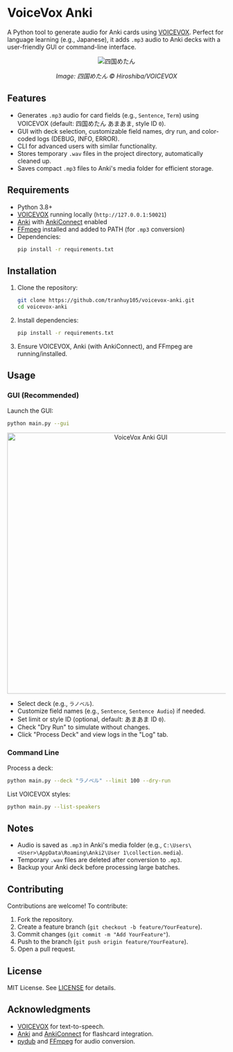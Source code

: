 # VoiceVox Anki

A Python tool to generate audio for Anki cards using [VOICEVOX](https://voicevox.hiroshiba.jp/). Perfect for language learning (e.g., Japanese), it adds `.mp3` audio to Anki decks with a user-friendly GUI or command-line interface.

<div align="center">
  <img src="https://github.com/user-attachments/assets/25f7b052-2dc0-4f4b-ab8f-df6211723fab" alt="四国めたん"/>
  <p><em>Image: 四国めたん © Hiroshiba/VOICEVOX</em></p>
</div>

## Features

- Generates `.mp3` audio for card fields (e.g., `Sentence`, `Term`) using VOICEVOX (default: 四国めたん あまあま, style ID `0`).
- GUI with deck selection, customizable field names, dry run, and color-coded logs (DEBUG, INFO, ERROR).
- CLI for advanced users with similar functionality.
- Stores temporary `.wav` files in the project directory, automatically cleaned up.
- Saves compact `.mp3` files to Anki's media folder for efficient storage.

## Requirements

- Python 3.8+
- [VOICEVOX](https://voicevox.hiroshiba.jp/) running locally (`http://127.0.0.1:50021`)
- [Anki](https://apps.ankiweb.net/) with [AnkiConnect](https://ankiweb.net/shared/info/2055492159) enabled
- [FFmpeg](https://ffmpeg.org/download.html) installed and added to PATH (for `.mp3` conversion)
- Dependencies:
  ```bash
  pip install -r requirements.txt
  ```

## Installation

1. Clone the repository:
   ```bash
   git clone https://github.com/tranhuy105/voicevox-anki.git
   cd voicevox-anki
   ```
2. Install dependencies:
   ```bash
   pip install -r requirements.txt
   ```
3. Ensure VOICEVOX, Anki (with AnkiConnect), and FFmpeg are running/installed.

## Usage

### GUI (Recommended)

Launch the GUI:

```bash
python main.py --gui
```


<div align="center">
  <img src="https://github.com/user-attachments/assets/13b4b563-bbb6-44db-b9be-62c700a82a47" alt="VoiceVox Anki GUI" width="600" />
</div>



- Select deck (e.g., `ラノベル`).
- Customize field names (e.g., `Sentence`, `Sentence Audio`) if needed.
- Set limit or style ID (optional, default: あまあま ID `0`).
- Check "Dry Run" to simulate without changes.
- Click "Process Deck" and view logs in the "Log" tab.



### Command Line

Process a deck:

```bash
python main.py --deck "ラノベル" --limit 100 --dry-run
```

List VOICEVOX styles:

```bash
python main.py --list-speakers
```

## Notes

- Audio is saved as `.mp3` in Anki's media folder (e.g., `C:\Users\<User>\AppData\Roaming\Anki2\User 1\collection.media`).
- Temporary `.wav` files are deleted after conversion to `.mp3`.
- Backup your Anki deck before processing large batches.

## Contributing

Contributions are welcome! To contribute:

1. Fork the repository.
2. Create a feature branch (`git checkout -b feature/YourFeature`).
3. Commit changes (`git commit -m "Add YourFeature"`).
4. Push to the branch (`git push origin feature/YourFeature`).
5. Open a pull request.

## License

MIT License. See [LICENSE](LICENSE) for details.

## Acknowledgments

- [VOICEVOX](https://voicevox.hiroshiba.jp/) for text-to-speech.
- [Anki](https://apps.ankiweb.net/) and [AnkiConnect](https://ankiweb.net/shared/info/2055492159) for flashcard integration.
- [pydub](https://github.com/jiaaro/pydub) and [FFmpeg](https://ffmpeg.org/) for audio conversion.
